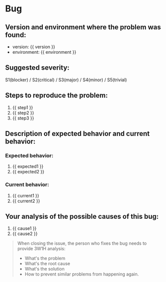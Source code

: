 # Bug
## Version and environment where the problem was found:

* version: {{ version }}
* environment: {{ environment }}

## Suggested severity:

S1(blocker) / S2(critical) / S3(major) / S4(minor) / S5(trivial)

## Steps to reproduce the problem:

1. {{ step1 }}
2. {{ step2 }}
3. {{ step3 }}

## Description of expected behavior and current behavior:

### Expected behavior:

1. {{ expected1 }}
2. {{ expected2 }}

### Current behavior:

1. {{ current1 }}
2. {{ current2 }}

## Your analysis of the possible causes of this bug:

1. {{ cause1 }}
2. {{ cause2 }}

> When closing the issue, the person who fixes the bug needs to provide 3W1H analysis:
> * What's the problem
> * What's the root cause
> * What's the solution
> * How to prevent similar problems from happening again.